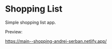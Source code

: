 # Shopping List

Simple shopping list app.

Preview:

https://main--shopping-andrei-serban.netlify.app/